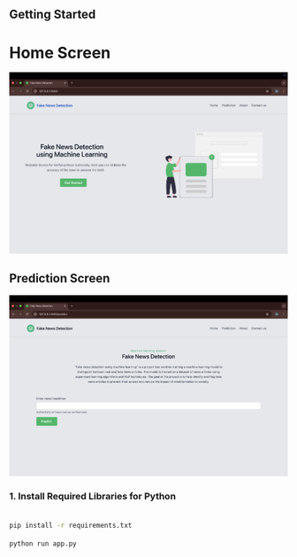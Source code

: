 

## Getting Started
# Home Screen
![My image](image/1..png)

## Prediction Screen

![My image](image/2.png)

### 1. Install Required Libraries for Python

```bash

pip install -r requirements.txt

python run app.py
```
